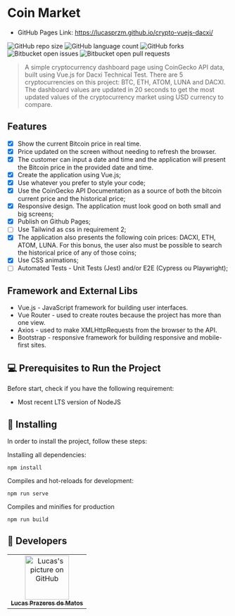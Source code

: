 # Coin Market

- GitHub Pages Link: https://lucasprzm.github.io/crypto-vuejs-dacxi/

![GitHub repo size](https://img.shields.io/github/repo-size/lucasprzm/crypto-vuejs-dacxi?style=for-the-badge)
![GitHub language count](https://img.shields.io/github/languages/count/lucasprzm/crypto-vuejs-dacxi?style=for-the-badge)
![GitHub forks](https://img.shields.io/github/forks/lucasprzm/crypto-vuejs-dacxi?style=for-the-badge)
![Bitbucket open issues](https://img.shields.io/bitbucket/issues/lucasprzm/crypto-vuejs-dacxi?style=for-the-badge)
![Bitbucket open pull requests](https://img.shields.io/bitbucket/pr-raw/lucasprzm/crypto-vuejs-dacxi?style=for-the-badge)

> A simple cryptocurrency dashboard page using CoinGecko API data, built using Vue.js for Dacxi Technical Test. There are 5 cryptocurrencies on this project: BTC, ETH, ATOM, LUNA and DACXI. The dashboard values are updated in 20 seconds to get the most updated values of the cryptocurrency market using USD currency to compare.

## Features

- [x] Show the current Bitcoin price in real time.
- [x] Price updated on the screen without needing to refresh the browser.
- [x] The customer can input a date and time and the application will present the Bitcoin price in the provided date and time.
- [x] Create the application using Vue.js;
- [x] Use whatever you prefer to style your code;
- [x] Use the CoinGecko API Documentation as a source of both the bitcoin current price and the historical price;
- [x] Responsive design. The application must look good on both small and big screens;
- [x] Publish on Github Pages;
- [ ] Use Tailwind as css in requirement 2;
- [x] The application also presents the following coin prices: DACXI, ETH, ATOM, LUNA. For this bonus, the user also must be possible to search the historical price of any of those coins;
- [x] Use CSS animations;
- [ ] Automated Tests - Unit Tests (Jest) and/or E2E (Cypress ou Playwright);

## Framework and External Libs

- Vue.js - JavaScript framework for building user interfaces.
- Vue Router - used to create routes because the project has more than one view.
- Axios - used to make XMLHttpRequests from the browser to the API.
- Bootstrap - responsive framework for building responsive and mobile-first sites.

## 💻 Prerequisites to Run the Project

Before start, check if you have the following requirement:

- Most recent LTS version of NodeJS

## 🚀 Installing

In order to install the project, follow these steps:

Installing all dependencies:

```
npm install
```

Compiles and hot-reloads for development:

```
npm run serve
```

Compiles and minifies for production

```
npm run build
```

## 🤝 Developers

<table>
  <tr>
    <td align="center">
      <a href="#">
        <img src="https://avatars.githubusercontent.com/u/60558571?v=4" width="100px;" alt="Lucas's picture on GitHub"/><br>
        <sub>
          <b>Lucas Prazeres de Matos</b>
        </sub>
      </a>
    </td>
  </tr>
</table>
